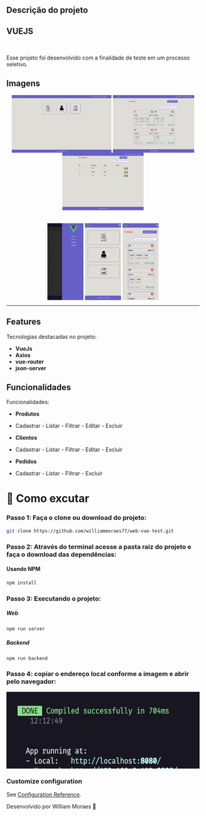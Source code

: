 <h1 align="center">

## Descrição do projeto

## VUEJS

<br>

</h1>

<p>Esse projeto foi desenvolvido com a finalidade de teste em um processo seletivo.</p>

## Imagens

<div align="center">
  <img align="center" src="https://github.com/williammoraes77/web-vue-test/blob/master/public/img/picture1.png" alt="Imagem do projeto" height="150">
  <img align="center" src="https://github.com/williammoraes77/web-vue-test/blob/master/public/img/picture2.png" alt="App theme" height="150">
  <img align="center" src="https://github.com/williammoraes77/web-vue-test/blob/master/public/img/picture3.png" alt="App theme" height="150">
  <br>
  <br>
  <br>
  <img align="center" src="https://github.com/williammoraes77/web-vue-test/blob/master/public/img/picture4.png" alt="App theme" height="200">
  <img align="center" src="https://github.com/williammoraes77/web-vue-test/blob/master/public/img/picture5.png" alt="App theme" height="200">
  <img align="center" src="https://github.com/williammoraes77/web-vue-test/blob/master/public/img/picture6.png" alt="App theme" height="200">
 
</div>

<hr />

## Features

Tecnologias destacadas no projeto:

- **VueJs**
- **Axios**
- **vue-router**
- **json-server**

## Funcionalidades

Funcionalidades:

- **Produtos**
- Cadastrar - Listar - Filtrar - Editar - Excluir

- **Clientes**
- Cadastrar - Listar - Filtrar - Editar - Excluir

- **Pedidos**
- Cadastrar - Listar - Filtrar - Excluir

# 🤔 Como excutar

### Passo 1: Faça o clone ou download do projeto:

```sh
git clone https://github.com/williammoraes77/web-vue-test.git
```

### Passo 2: Através do terminal acesse a pasta raiz do projeto e faça o download das dependências:

#### Usando NPM

```sh
npm install
```

### Passo 3: Executando o projeto:

##### Web

```sh
npm run server
```

##### Backend

```sh
npm run backend
```

### Passo 4: copiar o endereço local conforme a imagem e abrir pelo navegador:

  <img align="center" src="https://github.com/williammoraes77/web-vue-test/blob/master/public/img/picture7.png" alt="App theme" height="200">

### Customize configuration

See [Configuration Reference](https://cli.vuejs.org/config/).

Desenvolvido por William Moraes 🚀
